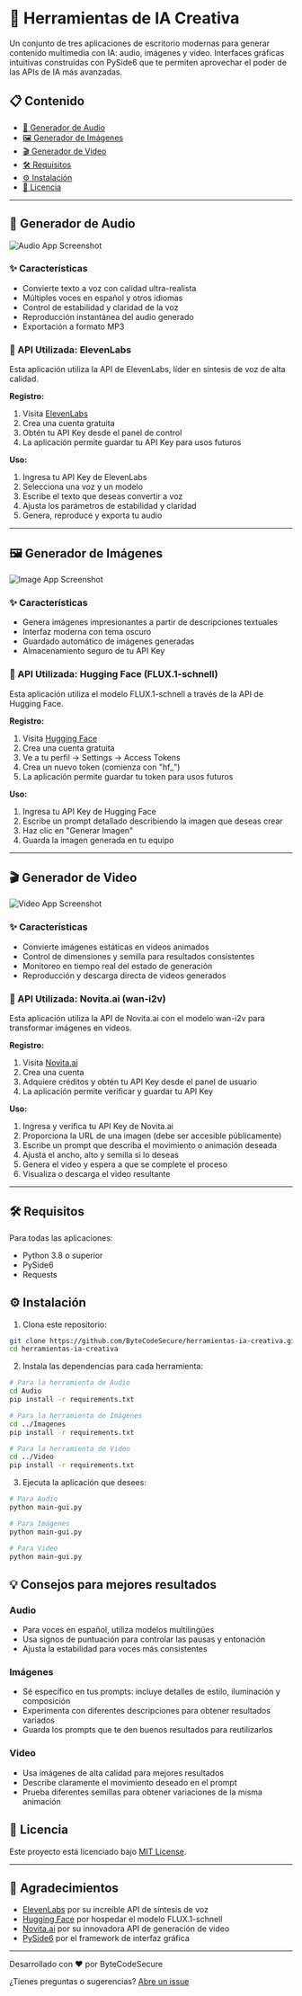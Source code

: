 # 🚀 Herramientas de IA Creativa

Un conjunto de tres aplicaciones de escritorio modernas para generar contenido multimedia con IA: audio, imágenes y video. Interfaces gráficas intuitivas construidas con PySide6 que te permiten aprovechar el poder de las APIs de IA más avanzadas.

## 📋 Contenido

- [🎵 Generador de Audio](#-generador-de-audio)
- [🖼️ Generador de Imágenes](#-generador-de-imágenes)
- [🎬 Generador de Video](#-generador-de-video)
- [🛠️ Requisitos](#-requisitos)
- [⚙️ Instalación](#-instalación)
- [📝 Licencia](#-licencia)

---

## 🎵 Generador de Audio

![Audio App Screenshot](https://i.ibb.co/whKcPtfR/placeholder-audio-png.jpg)

### ✨ Características

- Convierte texto a voz con calidad ultra-realista
- Múltiples voces en español y otros idiomas
- Control de estabilidad y claridad de la voz
- Reproducción instantánea del audio generado
- Exportación a formato MP3

### 🔑 API Utilizada: ElevenLabs

Esta aplicación utiliza la API de ElevenLabs, líder en síntesis de voz de alta calidad.

**Registro:**
1. Visita [ElevenLabs](https://elevenlabs.io/)
2. Crea una cuenta gratuita
3. Obtén tu API Key desde el panel de control
4. La aplicación permite guardar tu API Key para usos futuros

**Uso:**
1. Ingresa tu API Key de ElevenLabs
2. Selecciona una voz y un modelo
3. Escribe el texto que deseas convertir a voz
4. Ajusta los parámetros de estabilidad y claridad
5. Genera, reproduce y exporta tu audio

---

## 🖼️ Generador de Imágenes

![Image App Screenshot](https://i.ibb.co/Z6RzXvKz/placeholder-image-png.jpg)

### ✨ Características

- Genera imágenes impresionantes a partir de descripciones textuales
- Interfaz moderna con tema oscuro
- Guardado automático de imágenes generadas
- Almacenamiento seguro de tu API Key

### 🔑 API Utilizada: Hugging Face (FLUX.1-schnell)

Esta aplicación utiliza el modelo FLUX.1-schnell a través de la API de Hugging Face.

**Registro:**
1. Visita [Hugging Face](https://huggingface.co/)
2. Crea una cuenta gratuita
3. Ve a tu perfil → Settings → Access Tokens
4. Crea un nuevo token (comienza con "hf_")
5. La aplicación permite guardar tu token para usos futuros

**Uso:**
1. Ingresa tu API Key de Hugging Face
2. Escribe un prompt detallado describiendo la imagen que deseas crear
3. Haz clic en "Generar Imagen"
4. Guarda la imagen generada en tu equipo

---

## 🎬 Generador de Video

![Video App Screenshot](https://i.ibb.co/TMcbrF3V/placeholder-video-png.jpg)

### ✨ Características

- Convierte imágenes estáticas en videos animados
- Control de dimensiones y semilla para resultados consistentes
- Monitoreo en tiempo real del estado de generación
- Reproducción y descarga directa de videos generados

### 🔑 API Utilizada: Novita.ai (wan-i2v)

Esta aplicación utiliza la API de Novita.ai con el modelo wan-i2v para transformar imágenes en videos.

**Registro:**
1. Visita [Novita.ai](https://novita.ai/)
2. Crea una cuenta
3. Adquiere créditos y obtén tu API Key desde el panel de usuario
4. La aplicación permite verificar y guardar tu API Key

**Uso:**
1. Ingresa y verifica tu API Key de Novita.ai
2. Proporciona la URL de una imagen (debe ser accesible públicamente)
3. Escribe un prompt que describa el movimiento o animación deseada
4. Ajusta el ancho, alto y semilla si lo deseas
5. Genera el video y espera a que se complete el proceso
6. Visualiza o descarga el video resultante

---

## 🛠️ Requisitos

Para todas las aplicaciones:
- Python 3.8 o superior
- PySide6
- Requests

## ⚙️ Instalación

1. Clona este repositorio:
```bash
git clone https://github.com/ByteCodeSecure/herramientas-ia-creativa.git
cd herramientas-ia-creativa
```

2. Instala las dependencias para cada herramienta:
```bash
# Para la herramienta de Audio
cd Audio
pip install -r requirements.txt

# Para la herramienta de Imágenes
cd ../Imagenes
pip install -r requirements.txt

# Para la herramienta de Video
cd ../Video
pip install -r requirements.txt
```

3. Ejecuta la aplicación que desees:
```bash
# Para Audio
python main-gui.py

# Para Imágenes
python main-gui.py

# Para Video
python main-gui.py
```

## 💡 Consejos para mejores resultados

### Audio
- Para voces en español, utiliza modelos multilingües
- Usa signos de puntuación para controlar las pausas y entonación
- Ajusta la estabilidad para voces más consistentes

### Imágenes
- Sé específico en tus prompts: incluye detalles de estilo, iluminación y composición
- Experimenta con diferentes descripciones para obtener resultados variados
- Guarda los prompts que te den buenos resultados para reutilizarlos

### Video
- Usa imágenes de alta calidad para mejores resultados
- Describe claramente el movimiento deseado en el prompt
- Prueba diferentes semillas para obtener variaciones de la misma animación

## 📝 Licencia

Este proyecto está licenciado bajo [MIT License](LICENSE).

---

## 🙏 Agradecimientos

- [ElevenLabs](https://elevenlabs.io/) por su increíble API de síntesis de voz
- [Hugging Face](https://huggingface.co/) por hospedar el modelo FLUX.1-schnell
- [Novita.ai](https://novita.ai/) por su innovadora API de generación de video
- [PySide6](https://doc.qt.io/qtforpython-6/) por el framework de interfaz gráfica

---

Desarrollado con ❤️ por ByteCodeSecure

¿Tienes preguntas o sugerencias? [Abre un issue](https://github.com/ByteCodeSecure/herramientas-ia-creativa/issues)